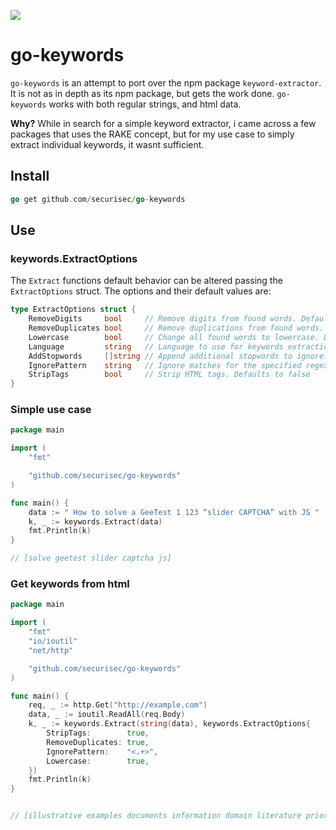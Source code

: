 ![](https://github.com/securisec/go-keywords/workflows/tests/badge.svg)

# go-keywords

`go-keywords` is an attempt to port over the npm package `keyword-extractor`. It is not as in depth as its npm package, but gets the work done. `go-keywords` works with both regular strings, and html data.

**Why?** While in search for a simple keyword extractor, i came across a few packages that uses the RAKE concept, but for my use case to simply extract individual keywords, it wasnt sufficient.

## Install
```go
go get github.com/securisec/go-keywords
```

## Use

### keywords.ExtractOptions
The `Extract` functions default behavior can be altered passing the `ExtractOptions` struct. The options and their default values are:

```go
type ExtractOptions struct {
	RemoveDigits     bool     // Remove digits from found words. Defaults to true
	RemoveDuplicates bool     // Remove duplications from found words. Defaults to true
	Lowercase        bool     // Change all found words to lowercase. Defaults to true
	Language         string   // Language to use for keywords extraction. Defaults to "en"
	AddStopwords     []string // Append additional stopwords to ignore. Defaults to empty array
	IgnorePattern    string   // Ignore matches for the specified regex pattern. Defaults to ""
	StripTags        bool     // Strip HTML tags. Defaults to false
}
```

### Simple use case

```go
package main

import (
	"fmt"

	"github.com/securisec/go-keywords"
)

func main() {
	data := " How to solve a GeeTest 1 123 “slider CAPTCHA” with JS "
	k, _ := keywords.Extract(data)
	fmt.Println(k)
}

// [solve geetest slider captcha js]
```

### Get keywords from html
```go
package main

import (
	"fmt"
	"io/ioutil"
	"net/http"

	"github.com/securisec/go-keywords"
)

func main() {
	req, _ := http.Get("http://example.com")
	data, _ := ioutil.ReadAll(req.Body)
	k, _ := keywords.Extract(string(data), keywords.ExtractOptions{
		StripTags:        true,
		RemoveDuplicates: true,
		IgnorePattern:    "<.+>",
		Lowercase:        true,
	})
	fmt.Println(k)
}


// [illustrative examples documents information domain literature prior coordination permission]
```